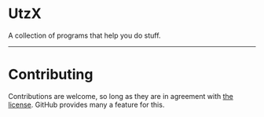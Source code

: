# UtzX
A collection of programs that help you do stuff. 

---

# Contributing
Contributions are welcome, so long as they are in agreement with <a href='https://github.com/Mate0xz/UtzX/blob/main/LICENSE'>the license</a>. GitHub provides many a feature for this.

